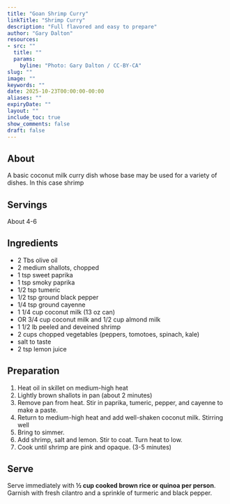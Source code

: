 ```yaml
---
title: "Goan Shrimp Curry"
linkTitle: "Shrimp Curry"
description: "Full flavored and easy to prepare"
author: "Gary Dalton"
resources:
- src: ""
  title: ""
  params:
    byline: "Photo: Gary Dalton / CC-BY-CA"
slug: ""
image: ""
keywords: ""
date: 2025-10-23T00:00:00-00:00
aliases: ""
expiryDate: ""
layout: ""
include_toc: true
show_comments: false
draft: false
---
```


## About

A basic coconut milk curry dish whose base may be used for a variety of dishes. In this case shrimp

## Servings

About 4-6

## Ingredients

* 2 Tbs olive oil
* 2 medium shallots, chopped
* 1 tsp sweet paprika
* 1 tsp smoky paprika
* 1/2 tsp tumeric
* 1/2 tsp ground black pepper
* 1/4 tsp ground cayenne
* 1 1/4 cup coconut milk (13 oz can)
* OR 3/4 cup coconut milk and 1/2 cup almond milk
* 1 1/2 lb peeled and deveined shrimp
* 2 cups chopped vegetables (peppers, tomotoes, spinach, kale)
* salt to taste
* 2 tsp lemon juice

## Preparation

1. Heat oil in skillet on medium-high heat
2. Lightly brown shallots in pan (about 2 minutes)
3. Remove pan from heat. Stir in paprika, tumeric, pepper, and cayenne to make a paste.
4. Return to medium-high heat and add well-shaken coconut milk. Stirring well
5. Bring to simmer.
6. Add shrimp, salt and lemon. Stir to coat. Turn heat to low.
7. Cook until shrimp are pink and opaque. (3-5 minutes)

## Serve

Serve immediately with **½ cup cooked brown rice or quinoa per person**.  
Garnish with fresh cilantro and a sprinkle of turmeric and black pepper.

